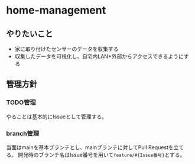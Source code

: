 # home-management

## やりたいこと

- 家に取り付けたセンサーのデータを収集する
- 収集したデータを可視化し、自宅内LAN+外部からアクセスできるようにする

## 管理方針

### TODO管理
やることは基本的にIssueとして管理する。

### branch管理
当面はmainを基本ブランチとし、mainブランチに対してPull Requestを立てる。
開発時のブランチ名はIssue番号を用いて`feature/#{Issue番号}`とする。